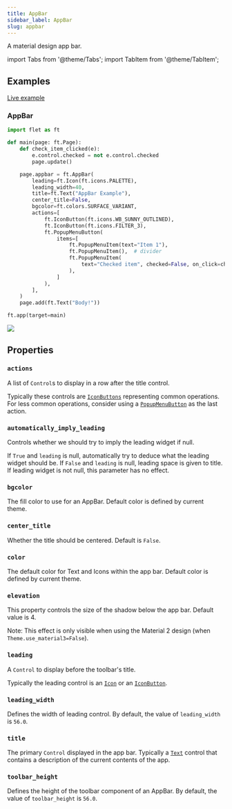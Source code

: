 ```yaml
---
title: AppBar
sidebar_label: AppBar
slug: appbar
---
```


A material design app bar.

import Tabs from '@theme/Tabs';
import TabItem from '@theme/TabItem';

## Examples

[Live example](https://flet-controls-gallery.fly.dev/navigation/appbar)

### AppBar

<Tabs groupId="language">
  <TabItem value="python" label="Python" default>

```python
import flet as ft

def main(page: ft.Page):
    def check_item_clicked(e):
        e.control.checked = not e.control.checked
        page.update()

    page.appbar = ft.AppBar(
        leading=ft.Icon(ft.icons.PALETTE),
        leading_width=40,
        title=ft.Text("AppBar Example"),
        center_title=False,
        bgcolor=ft.colors.SURFACE_VARIANT,
        actions=[
            ft.IconButton(ft.icons.WB_SUNNY_OUTLINED),
            ft.IconButton(ft.icons.FILTER_3),
            ft.PopupMenuButton(
                items=[
                    ft.PopupMenuItem(text="Item 1"),
                    ft.PopupMenuItem(),  # divider
                    ft.PopupMenuItem(
                        text="Checked item", checked=False, on_click=check_item_clicked
                    ),
                ]
            ),
        ],
    )
    page.add(ft.Text("Body!"))

ft.app(target=main)
```
  </TabItem>
</Tabs>

<img src="/img/docs/controls/app-bar/app-bar.gif" className="screenshot-40"/>

## Properties

### `actions`

A list of `Control`s to display in a row after the title control.

Typically these controls are [`IconButtons`](iconbutton) representing common operations. For less common operations, consider using a [`PopupMenuButton`](popupmenubutton) as the last action.

### `automatically_imply_leading`

Controls whether we should try to imply the leading widget if null.

If `True` and `leading` is null, automatically try to deduce what the leading widget should be. If `False` and `leading` is null, leading space is given to title. If leading widget is not null, this parameter has no effect.

### `bgcolor`

The fill color to use for an AppBar. Default color is defined by current theme.

### `center_title`

Whether the title should be centered. Default is `False`.

### `color`

The default color for Text and Icons within the app bar. Default color is defined by current theme.

### `elevation`

This property controls the size of the shadow below the app bar. Default value is 4.

Note: This effect is only visible when using the Material 2 design (when `Theme.use_material3=False`).

### `leading`

A `Control` to display before the toolbar's title.

Typically the leading control is an [`Icon`](icon) or an [`IconButton`](iconbutton).

### `leading_width`

Defines the width of leading control. By default, the value of `leading_width` is `56.0`.

### `title`

The primary `Control` displayed in the app bar. Typically a [`Text`](text) control that contains a description of the current contents of the app.

### `toolbar_height`

Defines the height of the toolbar component of an AppBar. By default, the value of `toolbar_height` is `56.0`.
